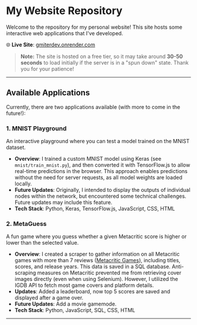 # My Website Repository

Welcome to the repository for my personal website! This site hosts some interactive web applications that I've developed.

🌐 **Live Site**: [gmiterdev.onrender.com](https://gmiterdev.onrender.com/)

> **Note:** The site is hosted on a free tier, so it may take around **30-50 seconds** to load initially if the server is in a "spun down" state. Thank you for your patience!

---

## Available Applications

Currently, there are two applications available (with more to come in the future!):

### 1. MNIST Playground

An interactive playground where you can test a model trained on the MNIST dataset.

- **Overview**: I trained a custom MNIST model using Keras (see `mnist/train_mnist.py`), and then converted it with TensorFlow.js to allow real-time predictions in the browser. This approach enables predictions without the need for server requests, as all model weights are loaded locally.
- **Future Updates**: Originally, I intended to display the outputs of individual nodes within the network, but encountered some technical challenges. Future updates may include this feature.
- **Tech Stack**: Python, Keras, TensorFlow.js, JavaScript, CSS, HTML

### 2. MetaGuess

A fun game where you guess whether a given Metacritic score is higher or lower than the selected value.

- **Overview**: I created a scraper to gather information on all Metacritic games with more than 7 reviews ([Metacritic Games](https://www.metacritic.com/browse/game/)), including titles, scores, and release years. This data is saved in a SQL database. Anti-scraping measures on Metacritic prevented me from retrieving cover images directly (even when using Selenium). However, I utilized the IGDB API to fetch most game covers and platform details.
- **Updates**: Added a leaderboard, now top 5 scores are saved and displayed after a game over.
- **Future Updates**: Add a movie gamemode.
- **Tech Stack**: Python, JavaScript, SQL, CSS, HTML

---

